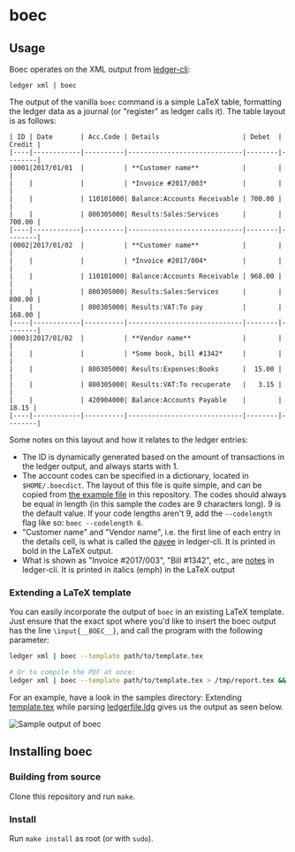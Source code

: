 # boec

## Usage

Boec operates on the XML output from [ledger-cli](http://www.ledger-cli.org/):

```
ledger xml | boec
```

The output of the vanilla `boec` command is a simple LaTeX table, formatting
the ledger data as a journal (or "register" as ledger calls it). The table
layout is as follows:

```
| ID | Date       | Acc.Code | Details                     | Debet  | Credit |
|----|------------|----------|-----------------------------|--------|--------|
|0001|2017/01/01  |          | **Customer name**           |        |        |
|    |            |          | *Invoice #2017/003*         |        |        |
|    |            | 110101000| Balance:Accounts Receivable | 700.00 |        |
|    |            | 800305000| Results:Sales:Services      |        | 700.00 |
|----|------------|----------|-----------------------------|--------|--------|
|0002|2017/01/02  |          | **Customer name**           |        |        |
|    |            |          | *Invoice #2017/004*         |        |        |
|    |            | 110101000| Balance:Accounts Receivable | 968.00 |        |
|    |            | 800305000| Results:Sales:Services      |        | 800.00 |
|    |            | 800305000| Results:VAT:To pay          |        | 168.00 |
|----|------------|----------|-----------------------------|--------|--------|
|0003|2017/01/02  |          | **Vendor name**             |        |        |
|    |            |          | *Some book, bill #1342*     |        |        |
|    |            | 800305000| Results:Expenses:Books      |  15.00 |        |
|    |            | 800305000| Results:VAT:To recuperate   |   3.15 |        |
|    |            | 420904000| Balance:Accounts Payable    |        |  18.15 |
|----|------------|----------|-----------------------------|--------|--------|
```

Some notes on this layout and how it relates to the ledger entries:

* The ID is dynamically generated based on the amount of transactions in the
  ledger output, and always starts with 1.
* The account codes can be specified in a dictionary, located in
  `$HOME/.boecdict`. The layout of this file is quite simple, and can be
  copied from [the example file](https://github.com/flugelfoxes/boec/blob/master/samples/boecdict.sample) in this
  repository. The codes should always be equal in length (in this sample the
  codes are 9 characters long). 9 is the default value. If your code lengths
  aren't 9, add the `--codelength` flag like so: `boec --codelength 6`.
* "Customer name" and "Vendor name", i.e. the first line of each entry in the
  details cell, is what is called the [payee]() in ledger-cli. It is printed
  in bold in the LaTeX output.
* What is shown as "Invoice #2017/003", "Bill #1342", etc., are [notes]() in
  ledger-cli. It is printed in italics (emph) in the LaTeX output


### Extending a LaTeX template

You can easily incorporate the output of `boec` in an existing LaTeX template.
Just ensure that the exact spot where you'd like to insert the boec output has
the line `\input{__BOEC__}`, and call the program with the following
parameter:

```bash
ledger xml | boec --template path/to/template.tex

# Or to compile the PDF at once:
ledger xml | boec --template path/to/template.tex > /tmp/report.tex && pdflatex /tmp/report.tex
```

For an example, have a look in the samples directory: Extending [template.tex](https://github.com/flugelfoxes/boec/blob/master/samples/template.tex) while parsing [ledgerfile.ldg](https://github.com/flugelfoxes/boec/blob/master/samples/ledgerfile.ldg) gives us the output as seen below.

![Sample output of boec](https://raw.githubusercontent.com/flugelfoxes/boec/master/samples/example-output-pdf.png)


## Installing boec

### Building from source

Clone this repository and run `make`.

### Install

Run `make install` as root (or with `sudo`).
